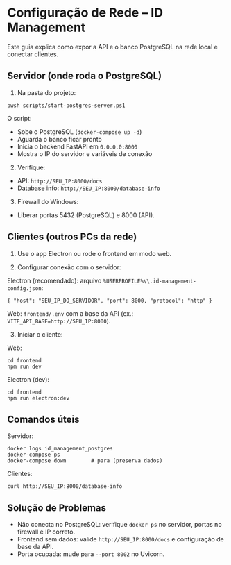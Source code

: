 # Configuração de Rede – ID Management

Este guia explica como expor a API e o banco PostgreSQL na rede local e conectar clientes.

## Servidor (onde roda o PostgreSQL)

1) Na pasta do projeto:

```
pwsh scripts/start-postgres-server.ps1
```

O script:
- Sobe o PostgreSQL (`docker-compose up -d`)
- Aguarda o banco ficar pronto
- Inicia o backend FastAPI em `0.0.0.0:8000`
- Mostra o IP do servidor e variáveis de conexão

2) Verifique:
- API: `http://SEU_IP:8000/docs`
- Database info: `http://SEU_IP:8000/database-info`

3) Firewall do Windows:
- Liberar portas 5432 (PostgreSQL) e 8000 (API).

## Clientes (outros PCs da rede)

1) Use o app Electron ou rode o frontend em modo web.

2) Configurar conexão com o servidor:

Electron (recomendado): arquivo `%USERPROFILE%\\.id-management-config.json`:

```
{ "host": "SEU_IP_DO_SERVIDOR", "port": 8000, "protocol": "http" }
```

Web: `frontend/.env` com a base da API (ex.: `VITE_API_BASE=http://SEU_IP:8000`).

3) Iniciar o cliente:

Web:

```
cd frontend
npm run dev
```

Electron (dev):

```
cd frontend
npm run electron:dev
```

## Comandos úteis

Servidor:

```
docker logs id_management_postgres
docker-compose ps
docker-compose down        # para (preserva dados)
```

Clientes:

```
curl http://SEU_IP:8000/database-info
```

## Solução de Problemas

- Não conecta no PostgreSQL: verifique `docker ps` no servidor, portas no firewall e IP correto.
- Frontend sem dados: valide `http://SEU_IP:8000/docs` e configuração de base da API.
- Porta ocupada: mude para `--port 8002` no Uvicorn.

